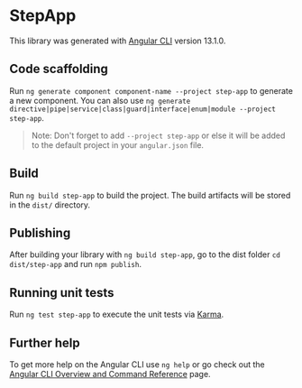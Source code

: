 # StepApp

This library was generated with [Angular CLI](https://github.com/angular/angular-cli) version 13.1.0.

## Code scaffolding

Run `ng generate component component-name --project step-app` to generate a new component. You can also use `ng generate directive|pipe|service|class|guard|interface|enum|module --project step-app`.

> Note: Don't forget to add `--project step-app` or else it will be added to the default project in your `angular.json` file.

## Build

Run `ng build step-app` to build the project. The build artifacts will be stored in the `dist/` directory.

## Publishing

After building your library with `ng build step-app`, go to the dist folder `cd dist/step-app` and run `npm publish`.

## Running unit tests

Run `ng test step-app` to execute the unit tests via [Karma](https://karma-runner.github.io).

## Further help

To get more help on the Angular CLI use `ng help` or go check out the [Angular CLI Overview and Command Reference](https://angular.io/cli) page.
